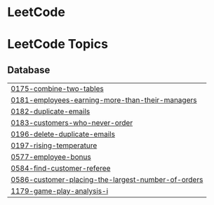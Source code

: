 # LeetCode
<!---LeetCode Topics Start-->
# LeetCode Topics
## Database
|  |
| ------- |
| [0175-combine-two-tables](https://github.com/saeed174/LeetCode/tree/master/0175-combine-two-tables) |
| [0181-employees-earning-more-than-their-managers](https://github.com/saeed174/LeetCode/tree/master/0181-employees-earning-more-than-their-managers) |
| [0182-duplicate-emails](https://github.com/saeed174/LeetCode/tree/master/0182-duplicate-emails) |
| [0183-customers-who-never-order](https://github.com/saeed174/LeetCode/tree/master/0183-customers-who-never-order) |
| [0196-delete-duplicate-emails](https://github.com/saeed174/LeetCode/tree/master/0196-delete-duplicate-emails) |
| [0197-rising-temperature](https://github.com/saeed174/LeetCode/tree/master/0197-rising-temperature) |
| [0577-employee-bonus](https://github.com/saeed174/LeetCode/tree/master/0577-employee-bonus) |
| [0584-find-customer-referee](https://github.com/saeed174/LeetCode/tree/master/0584-find-customer-referee) |
| [0586-customer-placing-the-largest-number-of-orders](https://github.com/saeed174/LeetCode/tree/master/0586-customer-placing-the-largest-number-of-orders) |
| [1179-game-play-analysis-i](https://github.com/saeed174/LeetCode/tree/master/1179-game-play-analysis-i) |
<!---LeetCode Topics End-->